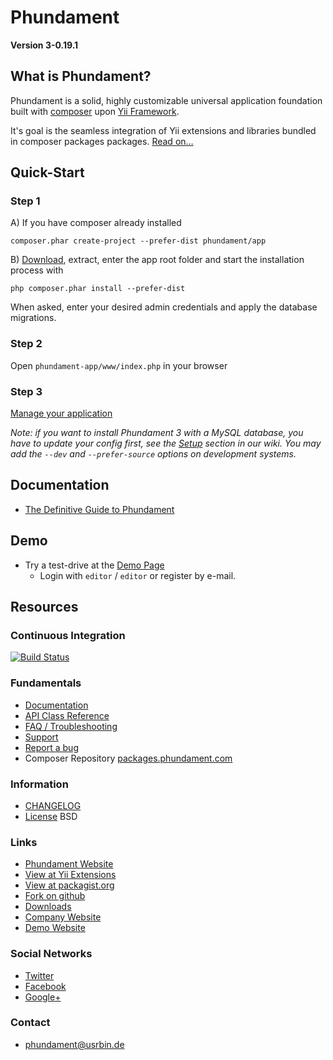 Phundament
==========

**Version 3-0.19.1**


What is Phundament?
-------------------

Phundament is a solid, highly customizable universal application foundation built with [composer](http://getcomposer.org) 
upon [Yii Framework](http://yiiframework.com). 

It's goal is the seamless integration of Yii extensions and libraries bundled in composer packages packages. 
[Read on…](https://github.com/phundament/app/wiki/Phundament)



Quick-Start
-----------

### Step 1
   A) If you have composer already installed
   
```
composer.phar create-project --prefer-dist phundament/app
```   
   
   B) [Download](https://github.com/phundament/app/tags), extract, enter the app root folder
      and start the installation process with
```
php composer.phar install --prefer-dist
```

When asked, enter your desired admin credentials and apply the database migrations.


### Step 2

Open `phundament-app/www/index.php` in your browser

### Step 3

[Manage your application](https://github.com/phundament/app/wiki/Content-Management)

*Note: if you want to install Phundament 3 with a MySQL database, you have to update your config first, see the [Setup](https://github.com/phundament/app/wiki/Setup) section in our wiki.*
*You may add the `--dev` and `--prefer-source` options on development systems.*

Documentation
-------------

 * [The Definitive Guide to Phundament](https://github.com/phundament/app/wiki)

Demo
----

 * Try a test-drive at the [Demo Page](http://demo.phundament.com/3.0-dev)
   * Login with `editor` / `editor` or register by e-mail.


Resources
---------

### Continuous Integration

[![Build Status](https://travis-ci.org/phundament/app.png?branch=master)](https://travis-ci.org/phundament/app)

### Fundamentals
 *  [Documentation](https://github.com/phundament/app/wiki/)
 *  [API Class Reference](http://docs.phundament.com/3.0)
 *  [FAQ / Troubleshooting](https://github.com/phundament/app/wiki/FAQ)
 *  [Support](https://github.com/phundament/app/wiki/Support)
 *  [Report a bug](https://github.com/phundament/app/issues)
 *  Composer Repository [packages.phundament.com](http://packages.phundament.com)

### Information
 *  [CHANGELOG](https://github.com/phundament/app/blob/master/CHANGELOG.md)
 *  [License](https://github.com/phundament/app/blob/master/LICENSE) BSD

### Links
 *  [Phundament Website](http://phundament.com)
 *  [View at Yii Extensions](http://www.yiiframework.com/extension/phundament/)
 *  [View at packagist.org](https://packagist.org/packages/phundament/app)
 *  [Fork on github](https://github.com/phundament/app)
 *  [Downloads](https://github.com/phundament/app/tags)
 *  [Company Website](http://herzogkommunikation.de)
 *  [Demo Website](http://demo.phundament.com/3.0-dev/)

### Social Networks
 *  [Twitter](http://twitter.com/#!/phundament)
 *  [Facebook](http://www.facebook.com/phundament)
 *  [Google+](https://plus.google.com/114873431066202526630)

### Contact
 *  phundament@usrbin.de
